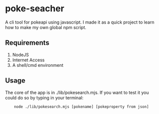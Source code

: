 # poke-seacher

A cli tool for pokeapi using javascript. I made it as a quick project to learn how to make my own global npm script.

## Requirements
1. NodeJS
2. Internet Access
3. A shell/cmd environment

## Usage
The core of the app is in ./lib/pokesearch.mjs. If you want to test it you could do so by typing in your terminal:

``` 
    node ./lib/pokesearch.mjs [pokename] [pokeproperty from json]
```